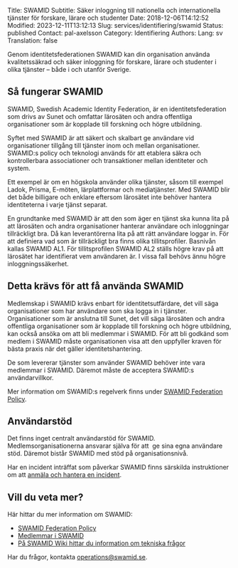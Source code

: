 Title: SWAMID
Subtitle: Säker inloggning till nationella och internationella tjänster för forskare, lärare och studenter
Date: 2018-12-06T14:12:52
Modified: 2023-12-11T13:12:13
Slug: services/identifiering/swamid
Status: published
Contact: pal-axelsson
Category: Identifiering
Authors: 
Lang: sv
Translation: false

Genom identitetsfederationen SWAMID kan din organisation använda kvalitetssäkrad och säker inloggning för forskare, lärare och studenter i olika tjänster – både i och utanför Sverige.


Så fungerar SWAMID
------------------


SWAMID, Swedish Academic Identity Federation, är en identitetsfederation som drivs av Sunet och omfattar lärosäten och andra offentliga organisationer som är kopplade till forskning och högre utbildning.


Syftet med SWAMID är att säkert och skalbart ge användare vid organisationer tillgång till tjänster inom och mellan organisationer. SWAMID:s policy och teknologi används för att etablera säkra och kontrollerbara associationer och transaktioner mellan identiteter och system.


Ett exempel är om en högskola använder olika tjänster, såsom till exempel Ladok, Prisma, E-möten, lärplattformar och mediatjänster. Med SWAMID blir det både billigare och enklare eftersom lärosätet inte behöver hantera identiteterna i varje tjänst separat.


En grundtanke med SWAMID är att den som äger en tjänst ska kunna lita på att lärosäten och andra organisationer hanterar användare och inloggningar tillräckligt bra. Då kan leverantörerna lita på att rätt användare loggar in. För att definiera vad som är tillräckligt bra finns olika tillitsprofiler. Basnivån kallas SWAMID AL1. För tillitsprofilen SWAMID AL2 ställs högre krav på att lärosätet har identifierat vem användaren är. I vissa fall behövs ännu högre inloggningssäkerhet.


Detta krävs för att få använda SWAMID
-------------------------------------


Medlemskap i SWAMID krävs enbart för identitetsutfärdare, det vill säga organisationer som har användare som ska logga in i tjänster. Organisationer som är anslutna till Sunet, det vill säga lärosäten och andra offentliga organisationer som är kopplade till forskning och högre utbildning, kan också ansöka om att bli medlemmar i SWAMID. För att bli godkänd som medlem i SWAMID måste organisationen visa att den uppfyller kraven för bästa praxis när det gäller identitetshantering.


De som levererar tjänster som använder SWAMID behöver inte vara medlemmar i SWAMID. Däremot måste de acceptera SWAMID:s användarvillkor.


Mer information om SWAMID:s regelverk finns under [SWAMID Federation Policy](https://wiki.sunet.se/display/SWAMID/SWAMID+Policy).


Användarstöd
------------


Det finns inget centralt användarstöd för SWAMID.  Medlemsorganisationerna ansvarar själva för att  ge sina egna användare stöd. Däremot bistår SWAMID med stöd på organisationsnivå.


Har en incident inträffat som påverkar SWAMID finns särskilda instruktioner om att [anmäla och hantera en incident](https://wiki.sunet.se/display/SWAMID/SWAMID+Incident+Management).


Vill du veta mer?
-----------------


Här hittar du mer information om SWAMID:


* [SWAMID Federation Policy](https://wiki.sunet.se/display/SWAMID/SWAMID+Policy)
* [Medlemmar i SWAMID](https://wiki.sunet.se/display/SWAMID/SWAMID+Members)
* [På SWAMID Wiki hittar du information om tekniska frågor](https://wiki.sunet.se/display/SWAMID)


Har du frågor, kontakta [operations@swamid.se](mailto:operations@swamid.se).


